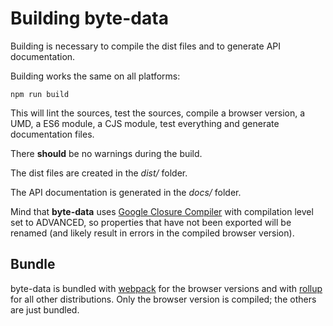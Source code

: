 # Building byte-data

Building is necessary to compile the dist files and to generate API documentation.

Building works the same on all platforms:
```
npm run build
```
This will lint the sources, test the sources, compile a browser version, a UMD, a ES6 module, a CJS module, test everything and generate documentation files.

There **should** be no warnings during the build.

The dist files are created in the *dist/* folder.

The API documentation is generated in the *docs/* folder.

Mind that **byte-data** uses [Google Closure Compiler](https://github.com/google/closure-compiler-js) with compilation level set to ADVANCED, so properties that have not been exported will be renamed (and likely result in errors in the compiled browser version).

## Bundle
byte-data is bundled with [webpack](https://webpack.js.org/) for the browser versions and with [rollup](https://rollupjs.org) for all other distributions. Only the browser version is compiled; the others are just bundled.


